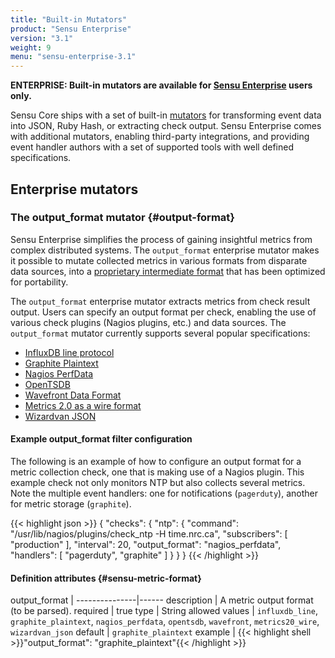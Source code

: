 ```yaml
---
title: "Built-in Mutators"
product: "Sensu Enterprise"
version: "3.1"
weight: 9
menu: "sensu-enterprise-3.1"
---
```

**ENTERPRISE: Built-in mutators are available for [Sensu Enterprise][0]
users only.**

Sensu Core ships with a set of built-in [mutators][1] for transforming
event data into JSON, Ruby Hash, or extracting check output. Sensu Enterprise
comes with additional mutators, enabling third-party integrations, and providing
event handler authors with a set of supported tools with well defined
specifications.

## Enterprise mutators

### The output_format mutator {#output-format}

Sensu Enterprise simplifies the process of gaining insightful metrics from
complex distributed systems. The `output_format` enterprise mutator makes it
possible to mutate collected metrics in various formats from disparate data
sources, into a [proprietary intermediate format][2] that has been optimized for
portability.

The `output_format` enterprise mutator extracts metrics from check result
output. Users can specify an output format per check, enabling the use of
various check plugins (Nagios plugins, etc.) and data sources. The
`output_format` mutator currently supports several popular specifications:

- [InfluxDB line protocol][8]
- [Graphite Plaintext][3]
- [Nagios PerfData][4]
- [OpenTSDB][5]
- [Wavefront Data Format][9]
- [Metrics 2.0 as a wire format][6]
- [Wizardvan JSON][7]

#### Example output_format filter configuration

The following is an example of how to configure an output format for a metric
collection check, one that is making use of a Nagios plugin. This example check
not only monitors NTP but also collects several metrics. Note the multiple event
handlers: one for notifications (`pagerduty`), another for metric storage
(`graphite`).

{{< highlight json >}}
{
  "checks": {
    "ntp": {
      "command": "/usr/lib/nagios/plugins/check_ntp -H time.nrc.ca",
      "subscribers": [
        "production"
      ],
      "interval": 20,
      "output_format": "nagios_perfdata",
      "handlers": [
        "pagerduty",
        "graphite"
      ]
    }
  }
}
{{< /highlight >}}

#### Definition attributes {#sensu-metric-format}

output_format  | 
---------------|------
description    | A metric output format (to be parsed).
required       | true
type           | String
allowed values | `influxdb_line`, `graphite_plaintext`, `nagios_perfdata`, `opentsdb`, `wavefront`, `metrics20_wire`, `wizardvan_json`
default        | `graphite_plaintext`
example        | {{< highlight shell >}}"output_format": "graphite_plaintext"{{< /highlight >}}

[0]:  /sensu-enterprise
[1]:  /sensu-core/1.2/reference/mutators
[2]:  #sensu-metric-format
[3]:  http://graphite.readthedocs.org/en/latest/feeding-carbon.html#the-plaintext-protocol
[4]:  http://nagios.sourceforge.net/docs/3_0/perfdata.html
[5]:  http://opentsdb.net/docs/build/html/user_guide/writing/index.html
[6]:  http://metrics20.org/spec/
[7]:  https://github.com/opinionlab/sensu-metrics-relay#json-metric-format
[8]:  https://docs.influxdata.com/influxdb/v1.1/write_protocols/line_protocol_tutorial/
[9]:  https://community.wavefront.com/docs/DOC-1031
